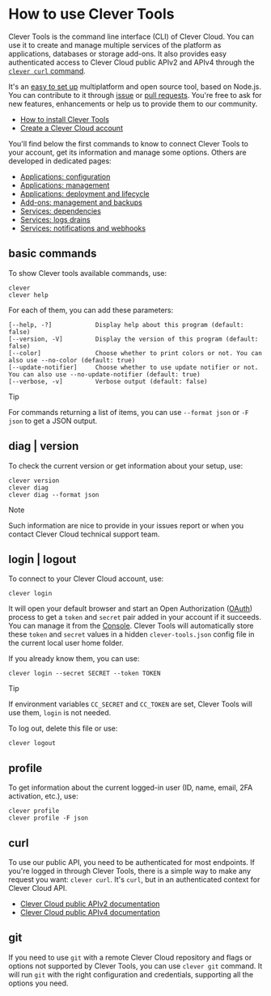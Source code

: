 # How to use Clever Tools

Clever Tools is the command line interface (CLI) of Clever Cloud. You can use it to create and manage multiple services of the platform as applications, databases or storage add-ons. It also provides easy authenticated access to Clever Cloud public APIv2 and APIv4 through the [`clever curl` command](#curl).

It's an [easy to set up](/docs/setup-systems.md) multiplatform and open source tool, based on Node.js. You can contribute to it through
[issue](https://github.com/CleverCloud/clever-tools/issues) or [pull requests](https://github.com/CleverCloud/clever-tools/pulls). You're free
to ask for new features, enhancements or help us to provide them to our community.

- [How to install Clever Tools](/docs/setup-systems.md)
- [Create a Clever Cloud account](https://console.clever-cloud.com)

You'll find below the first commands to know to connect Clever Tools to your account, get its information and manage some options. Others are developed in dedicated pages:

- [Applications: configuration](/docs/applications-config.md)
- [Applications: management](/docs/applications-management.md)
- [Applications: deployment and lifecycle](/docs/applications-deployment-lifecycle.md)
- [Add-ons: management and backups](/docs/addons-backups.md)
- [Services: dependencies](/docs/services-depedencies.md)
- [Services: logs drains](/docs/services-logs-drains.md)
- [Services: notifications and webhooks](/docs/services-notifications-webhooks.md)

## basic commands

To show Clever tools available commands, use:

```
clever
clever help
```

For each of them, you can add these parameters:

```
[--help, -?]            Display help about this program (default: false)
[--version, -V]         Display the version of this program (default: false)
[--color]               Choose whether to print colors or not. You can also use --no-color (default: true)
[--update-notifier]     Choose whether to use update notifier or not. You can also use --no-update-notifier (default: true)
[--verbose, -v]         Verbose output (default: false)
```

> [!TIP]
> For commands returning a list of items, you can use `--format json` or `-F json` to get a JSON output.

## diag | version

To check the current version or get information about your setup, use:

```
clever version
clever diag
clever diag --format json
```

> [!NOTE]
> Such information are nice to provide in your issues report or when you contact Clever Cloud technical support team.

## login | logout

To connect to your Clever Cloud account, use:

```
clever login
```

It will open your default browser and start an Open Authorization ([OAuth](https://en.wikipedia.org/wiki/OAuth)) process to get a `token` and `secret` pair added in your account if it succeeds. You can manage it from the [Console](https://console.clever-cloud.com/users/me/tokens). Clever Tools will automatically store these `token` and `secret` values in a hidden `clever-tools.json` config file in the current local user home folder.

If you already know them, you can use:

```
clever login --secret SECRET --token TOKEN
```

> [!TIP]
> If environment variables `CC_SECRET` and `CC_TOKEN` are set, Clever Tools will use them, `login` is not needed.

To log out, delete this file or use:

```
clever logout
```

## profile

To get information about the current logged-in user (ID, name, email, 2FA activation, etc.), use:

```
clever profile
clever profile -F json
```

## curl

To use our public API, you need to be authenticated for most endpoints. If you're logged in through Clever Tools, there is a simple way to make any request you want: `clever curl`. It's `curl`, but in an authenticated context for Clever Cloud API.

- [Clever Cloud public APIv2 documentation](https://developers.clever-cloud.com/api/v2/)
- [Clever Cloud public APIv4 documentation](https://developers.clever-cloud.com/api/v4/)

## git

If you need to use `git` with a remote Clever Cloud repository and flags or options not supported by Clever Tools, you can use `clever git` command. It will run `git` with the right configuration and credentials, supporting all the options you need.
